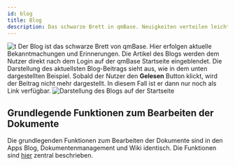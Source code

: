 ```yaml
---
id: blog
title: Blog
description: Das schwarze Brett in qmBase. Neuigkeiten verteilen leicht gemacht!
---
```


![t](https://caqadmin.blob.core.windows.net/public-screenshots/All%20Integration%20Specs/Blog.png)
Der Blog ist das schwarze Brett von qmBase. Hier erfolgen aktuelle Bekanntmachungen und Erinnerungen. Die Artikel des Blogs werden dem Nutzer direkt nach dem Login auf der qmBase Startseite eingeblendet.
Die Darstellung des aktuellsten Blog-Beitrags sieht aus, wie in dem unten dargestellten Beispiel. Sobald der Nutzer den **Gelesen** Button klickt, wird der Beitrag nicht mehr dargestellt.
In diesem Fall ist er dann nur noch als Link verfügbar.
![Darstellung des Blogs auf der Startseite](https://caqadmin.blob.core.windows.net/public-screenshots/manual-screenshots/2023-01-25-homePageBlog.png)

## Grundlegende Funktionen zum Bearbeiten der Dokumente

Die grundlegenden Funktionen zum Bearbeiten der Dokumente sind in den Apps Blog, Dokumentenmanagement und Wiki identisch. Die Funktionen sind [hier](/docs/apps/article-shared) zentral beschrieben.
